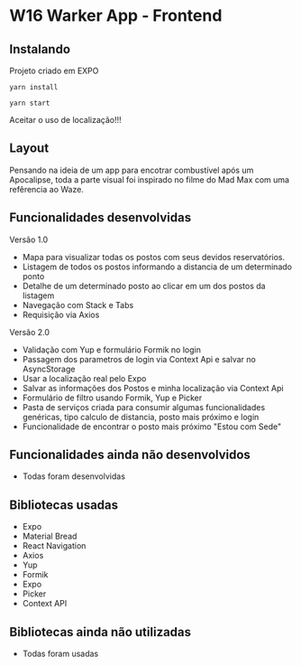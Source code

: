 # W16 Warker App - Frontend

## Instalando
Projeto criado em EXPO
```
yarn install
```

```
yarn start
```

Aceitar o uso de localização!!!

## Layout
Pensando na ideia de um app para encotrar combustível após um Apocalipse, toda a parte visual foi inspirado no filme do Mad Max com uma refêrencia ao Waze.


## Funcionalidades desenvolvidas
Versão 1.0
- Mapa para visualizar todas os postos com seus devidos reservatórios.
- Listagem de todos os postos informando a distancia de um determinado ponto
- Detalhe de um determinado posto ao clicar em um dos postos da listagem
- Navegação com Stack e Tabs
- Requisição via Axios

Versão 2.0
- Validação com Yup e formulário Formik no login
- Passagem dos parametros de login via Context Api e salvar no AsyncStorage
- Usar a localização real pelo Expo
- Salvar as informações dos Postos e minha localização via Context Api
- Formulário de filtro usando Formik, Yup e Picker
- Pasta de serviços criada para consumir algumas funcionalidades genéricas, tipo calculo de distancia, posto mais próximo e login
- Funcionalidade de encontrar o posto mais próximo "Estou com Sede"


## Funcionalidades ainda não desenvolvidos
- Todas foram desenvolvidas

## Bibliotecas usadas
- Expo
- Material Bread
- React Navigation
- Axios
- Yup
- Formik
- Expo
- Picker
- Context API

## Bibliotecas ainda não utilizadas
- Todas foram usadas



